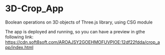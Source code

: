 # 3D-Crop_App
Boolean operations on 3D objects of Three.js library, using CSG module

The app is deployed and running, so you can have a preview in gthe following link:
https://cdn.soft8soft.com/AROAJSY2GOEHMOFUVPIOE:12df22fdda/crop_app/index.html
